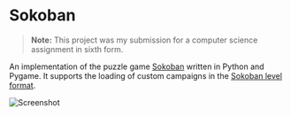 # Sokoban

> **Note:** This project was my submission for a computer science assignment in sixth form.

An implementation of the puzzle game [Sokoban](https://en.wikipedia.org/wiki/Sokoban) written in Python and Pygame. It supports the loading of custom campaigns in the [Sokoban level format](http://www.sokobano.de/wiki/index.php?title=Level_format). 

![Screenshot](https://i.imgur.com/KZcEWaK.png)
